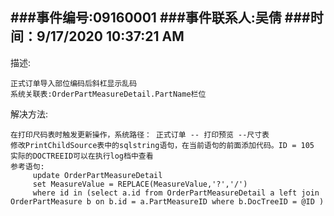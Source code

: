 ###事件编号:09160001
###事件联系人:吴倩
###时间：9/17/2020 10:37:21 AM
 ------------
描述:

	正式订单导入部位编码后斜杠显示乱码
	系统关联表:OrderPartMeasureDetail.PartName栏位
解决方法:
	
	在打印尺码表时触发更新操作，系统路径： 正式订单 -- 打印预览 --尺寸表
	修改PrintChildSource表中的sqlstring语句，在当前语句的前面添加代码。ID = 105
	实际的DOCTREEID可以在执行log档中查看
	参考语句:
		 update OrderPartMeasureDetail
 		 set MeasureValue = REPLACE(MeasureValue,'?','/')
 	     where id in (select a.id from OrderPartMeasureDetail a left join OrderPartMeasure b on b.id = a.PartMeasureID where b.DocTreeID = @ID )

	

	
		
	





